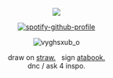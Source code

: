 <div align="center">
		
 ![](https://komarev.com/ghpvc/?username=gamblechance&color=ed0911&label=BUTCHERS.)

 [![spotify-github-profile](https://spotify-github-profile.kittinanx.com/api/view?uid=ur7hybwbfhbrjy97qduv5l411&cover_image=true&theme=novatorem&show_offline=true&background_color=121212&interchange=false&bar_color=53b14f&bar_color_cover=true)](https://github.com/kittinan/spotify-github-profile)

![vyghsxub_o](https://github.com/user-attachments/assets/08725e45-0019-45a1-8910-0f28929d512c)


<div align="center">
	
draw on [straw.](https://snowstrippers.straw.page)   &nbsp; sign [atabook.](https://snowstrippers.atabook.org/) <br>
dnc / ask 4 inspo.
	<b>

</div>

  
  
